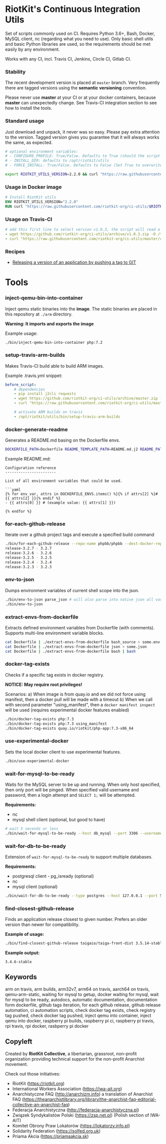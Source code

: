 RiotKit's Continuous Integration Utils
======================================

Set of scripts commonly used on CI.
Requires Python 3.6+, Bash, Docker, MySQL client, nc (regarding what you need to use).
Only basic shell utils and basic Python libraries are used, so the requirements should be met easily by any environment.

Works with any CI, incl. Travis CI, Jenkins, Circle CI, Gitlab CI.

### Stability

The recent development version is placed at `master` branch.
Very frequently there are tagged versions using the **semantic versioning** convention.

Please never use **master** at your CI or at your docker containers, because **master** can unexpectedly change.
See Travis-CI integration section to see how to install the tools.

### Standard usage

Just download and unpack, it never was so easy. Please pay extra attention to the version.
Tagged version gives you guarantee that it will always works the same, as expected.

```bash
# optional environment variables:
# - CONFIGURE_PROFILE: True/False. Defaults to True (should the script configure /etc/profile?)
# - INSTALL_DIR: defaults to /opt/riotkit/utils
# - FORCE_INSTALL: True/False. Defaults to False (Set True to overwrite previous installation of same version)

export RIOTKIT_UTILS_VERSION=2.2.0 && curl "https://raw.githubusercontent.com/riotkit-org/ci-utils/${RIOTKIT_UTILS_VERSION}/ci-integration/any.sh" -s | bash
```

### Usage in Docker image

```Dockerfile
# Install RiotKit utils
ENV RIOTKIT_UTILS_VERSION="2.2.0"
RUN curl "https://raw.githubusercontent.com/riotkit-org/ci-utils/$RIOTKIT_UTILS_VERSION/ci-integration/any.sh" -s | bash
```

### Usage on Travis-CI

```yaml
# add this first line to select version v1.0.3, the script will read a zip placed at /tmp/ci-utils.zip
- wget https://github.com/riotkit-org/ci-utils/archive/v1.0.3.zip -O /tmp/ci-utils.zip
- curl "https://raw.githubusercontent.com/riotkit-org/ci-utils/master/ci-integration/travis.sh" -s | bash
```

### Recipes

- [Releasing a version of an application by pushing a tag to GIT](./recipes/ci-versioning-by-git-tag)

Tools
=====

### inject-qemu-bin-into-container

Inject qemu static binaries into the **image**.
The static binaries are placed in this repository at `./arm` directory.

**Warning: It imports and exports the image**


Example usage:
```bash
./bin/inject-qemu-bin-into-container php:7.2
```

### setup-travis-arm-builds

Makes Travis-CI build able to build ARM images.

Example .travis.yml snippet:
```yaml
before_script:
    # dependencies
    - pip install j2cli requests
    - wget https://github.com/riotkit-org/ci-utils/archive/master.zip -O /tmp/ci-utils.zip  # change master to a release tag only here (version)
    - curl "https://raw.githubusercontent.com/riotkit-org/ci-utils/master/ci-integration/travis.sh" -s | bash

    # activate ARM builds on travis
    - /opt/riotkit/utils/bin/setup-travis-arm-builds
```

### docker-generate-readme

Generates a README.md basing on the Dockerfile envs.

```bash
DOCKERFILE_PATH=Dockerfile README_TEMPLATE_PATH=README.md.j2 README_PATH=README.md RIOTKIT_PATH=./bin ./bin/docker-generate-readme
```

Example README.md:
```jinja2
Configuration reference
-----------------------

List of all environment variables that could be used.

```yaml
{% for env_var, attrs in DOCKERFILE_ENVS.items() %}{% if attrs[2] %}# {{ attrs[2] }}{% endif %}
- {{ attrs[0] }} # (example value: {{ attrs[1] }})

{% endfor %}
```

### for-each-github-release

Iterate over a github project tags and execute a specified build command

```bash
./bin/for-each-github-release --repo-name phpbb/phpbb --dest-docker-repo quay.io/riotkit/phpbb --allowed-tags-regexp="(stable|release)-([0-9\.]+)$" --release-tag-template="%MATCH_1%" --exec "echo \"%GIT_TAG% - %RELEASE_TAG%\""
release-3.2.7 - 3.2.7
release-3.2.6 - 3.2.6
release-3.2.5 - 3.2.5
release-3.2.4 - 3.2.4
release-3.2.3 - 3.2.3
```

### env-to-json

Dumps environment variables of current shell scope into the json.

```bash
./bin/env-to-json parse_json # will also parse into native json all variable values that are json
./bin/env-to-json
```

### extract-envs-from-dockerfile

Extracts defined environment variables from Dockerfile (with comments). Supports multi-line environment variable blocks.

```bash
cat Dockerfile | ./extract-envs-from-dockerfile bash_source > some.env
cat Dockerfile | ./extract-envs-from-dockerfile json > some.json
cat Dockerfile | ./extract-envs-from-dockerfile bash | bash
```

### docker-tag-exists

Checks if a specific tag exists in docker registry.

**NOTICE: May require root privileges!**

Scenarios:
a) When image is from quay.io and we did not force using manifest, then a docker pull will be made with a timeout
b) When we call with second parameter "using_manifest", then a `docker manifest inspect` will be used (requires experimental docker features enabled)

```bash
./bin/docker-tag-exists php:7.3
./bin/docker-tag-exists php:7.3 using_manifest
./bin/docker-tag-exists quay.io/riotkit/php-app:7.3-x86_64
```

### use-experimental-docker

Sets the local docker client to use experimental features.

```bash
./bin/use-experimental-docker
```

### wait-for-mysql-to-be-ready

Waits for the MySQL server to be up and running. When only host specified, then only port will be pinged.
When specified valid username and password, then a login attempt and `SELECT 1;` will be attempted.

**Requirements:**
- nc
- mysql shell client (optional, but good to have)

```bash
# wait 5 seconds or less
./bin/wait-for-mysql-to-be-ready --host db_mysql --port 3306 --username root --password root --timeout 5
```

### wait-for-db-to-be-ready

Extension of `wait-for-mysql-to-be-ready` to support multiple databases.

**Requirements:**
- postgresql client - pg_isready (optional)
- nc
- mysql client (optional)

```bash
./bin/wait-for-db-to-be-ready --type postgres --host 127.0.0.1 --port 5432
```

### find-closest-github-release

Finds an application release closest to given number. Prefers an older version than newer for compatibility.

**Example of usage:**
```bash
./bin/find-closest-github-release taigaio/taiga-front-dist 3.5.14-stable
```

**Example output:**
```
3.4.6-stable
```

Keywords
--------

arm on travis, arm builds, arm32v7, arm64 on travis, aarch64 on travis, qemu-arm-static, 
waiting for mysql to getup, docker waiting for mysql, wait for mysql to be ready,
autodocs, automatic documentation, documentation form dockerfile,
github tags iteration, for each github release, github release automation, ci automation scripts,
check docker tag exists, check registry tag pushed, check docker tag pushed, inject qemu into container,
inject qemu into docker, raspberry pi builds, raspberry pi ci, raspberry pi travis, rpi travis, rpi docker, rasbperry pi docker

Copyleft
--------

Created by **RiotKit Collective**, a libertarian, grassroot, non-profit organization providing technical support for the non-profit Anarchist movement.

Check out those initiatives:
- RiotKit (https://riotkit.org)
- International Workers Association (https://iwa-ait.org)
- Anarchistyczne FAQ (http://anarchizm.info) a translation of Anarchist FAQ (https://theanarchistlibrary.org/library/the-anarchist-faq-editorial-collective-an-anarchist-faq)
- Federacja Anarchistyczna (http://federacja-anarchistyczna.pl)
- Związek Syndykalistów Polski (https://zsp.net.pl) (Polish section of IWA-AIT)
- Komitet Obrony Praw Lokatorów (https://lokatorzy.info.pl)
- Solidarity Federation (https://solfed.org.uk)
- Priama Akcia (https://priamaakcia.sk)
